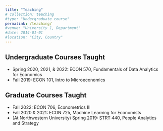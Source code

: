 ```yaml
---
title: "Teaching"
# collection: teaching
#type: "Undergraduate course"
permalink: /teaching/
#venue: "University 1, Department"
#date: 2014-01-01
#location: "City, Country"
---
```


Undergraduate Courses Taught
---
* Spring 2020, 2021, & 2022: ECON 570, Fundamentals of Data Analytics for Economics
* Fall 2019: ECON 101, Intro to Microeconomics

Graduate Courses Taught
---
* Fall 2022: ECON 706, Econometrics III
* Fall 2020 & 2021: ECON 725, Machine Learning for Economists
* (At Northwestern University) Spring 2019: STRT 440, People Analytics and Strategy